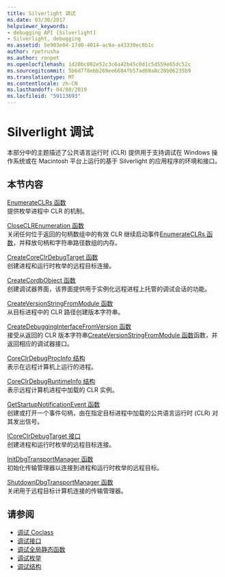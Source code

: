 ```yaml
---
title: Silverlight 调试
ms.date: 03/30/2017
helpviewer_keywords:
- debugging API [Silverlight]
- Silverlight, debugging
ms.assetid: 5e903e04-17d0-4014-ac9a-a43330ec8b1c
author: rpetrusha
ms.author: ronpet
ms.openlocfilehash: 1d20bc002e52c3c6a42b45c0d1c5d559e65dc52c
ms.sourcegitcommit: 5b6d778ebb269ee6684fb57ad69a8c28b06235b9
ms.translationtype: MT
ms.contentlocale: zh-CN
ms.lasthandoff: 04/08/2019
ms.locfileid: "59113693"
---
```

# <a name="silverlight-debugging"></a>Silverlight 调试
本部分中的主题描述了公共语言运行时 (CLR) 提供用于支持调试在 Windows 操作系统或在 Macintosh 平台上运行的基于 Silverlight 的应用程序的环境和接口。  
  
## <a name="in-this-section"></a>本节内容  
 [EnumerateCLRs 函数](../../../../docs/framework/unmanaged-api/debugging/enumerateclrs-function.md)  
 提供枚举进程中 CLR 的机制。  
  
 [CloseCLREnumeration 函数](../../../../docs/framework/unmanaged-api/debugging/closeclrenumeration-function.md)  
 关闭任何位于返回的句柄数组中的有效 CLR 继续启动事件[EnumerateCLRs 函数](../../../../docs/framework/unmanaged-api/debugging/enumerateclrs-function.md)，并释放句柄和字符串路径数组的内存。  
  
 [CreateCoreClrDebugTarget 函数](../../../../docs/framework/unmanaged-api/debugging/createcoreclrdebugtarget-function.md)  
 创建进程和运行时枚举的远程目标连接。  
  
 [CreateCordbObject 函数](../../../../docs/framework/unmanaged-api/debugging/createcordbobject-function.md)  
 创建调试器界面，该界面提供用于实例化远程进程上托管的调试会话的功能。  
  
 [CreateVersionStringFromModule 函数](../../../../docs/framework/unmanaged-api/debugging/createversionstringfrommodule-function.md)  
 从目标进程中的 CLR 路径创建版本字符串。  
  
 [CreateDebuggingInterfaceFromVersion 函数](../../../../docs/framework/unmanaged-api/debugging/createdebugginginterfacefromversion-function-for-silverlight.md)  
 接受从返回的 CLR 版本字符串[CreateVersionStringFromModule 函数](../../../../docs/framework/unmanaged-api/debugging/createversionstringfrommodule-function.md)函数，并返回相应的调试器接口。  
  
 [CoreClrDebugProcInfo 结构](../../../../docs/framework/unmanaged-api/debugging/coreclrdebugprocinfo-structure.md)  
 表示在远程计算机上运行的进程。  
  
 [CoreClrDebugRuntimeInfo 结构](../../../../docs/framework/unmanaged-api/debugging/coreclrdebugruntimeinfo-structure.md)  
 表示远程计算机进程中加载的 CLR 实例。  
  
 [GetStartupNotificationEvent 函数](../../../../docs/framework/unmanaged-api/debugging/getstartupnotificationevent-function.md)  
 创建或打开一个事件句柄，由在指定目标进程中加载的公共语言运行时 (CLR) 对其发出信号。  
  
 [ICoreClrDebugTarget 接口](../../../../docs/framework/unmanaged-api/debugging/icoreclrdebugtarget-interface.md)  
 创建进程和运行时枚举的远程目标连接。  
  
 [InitDbgTransportManager 函数](../../../../docs/framework/unmanaged-api/debugging/initdbgtransportmanager-function.md)  
 初始化传输管理器以连接到进程和运行时枚举的远程目标。  
  
 [ShutdownDbgTransportManager 函数](../../../../docs/framework/unmanaged-api/debugging/shutdowndbgtransportmanager-function.md)  
 关闭用于远程目标计算机连接的传输管理器。  
  
## <a name="see-also"></a>请参阅

- [调试 Coclass](../../../../docs/framework/unmanaged-api/debugging/debugging-coclasses.md)
- [调试接口](../../../../docs/framework/unmanaged-api/debugging/debugging-interfaces.md)
- [调试全局静态函数](../../../../docs/framework/unmanaged-api/debugging/debugging-global-static-functions.md)
- [调试枚举](../../../../docs/framework/unmanaged-api/debugging/debugging-enumerations.md)
- [调试结构](../../../../docs/framework/unmanaged-api/debugging/debugging-structures.md)
